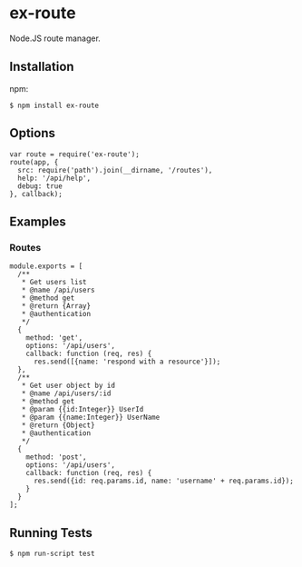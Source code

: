 # ex-route

  Node.JS route manager.

## Installation

npm:

    $ npm install ex-route

## Options

    var route = require('ex-route');
    route(app, {
      src: require('path').join(__dirname, '/routes'),
      help: '/api/help',
      debug: true
    }, callback);

## Examples

### Routes

    module.exports = [
      /**
       * Get users list
       * @name /api/users
       * @method get
       * @return {Array}
       * @authentication
       */
      {
        method: 'get',
        options: '/api/users',
        callback: function (req, res) {
          res.send([{name: 'respond with a resource'}]);
      },
      /**
       * Get user object by id
       * @name /api/users/:id
       * @method get
       * @param {{id:Integer}} UserId
       * @param {{name:Integer}} UserName
       * @return {Object}
       * @authentication
       */
      {
        method: 'post',
        options: '/api/users',
        callback: function (req, res) {
          res.send({id: req.params.id, name: 'username' + req.params.id});
        }
      }
    ];

## Running Tests

    $ npm run-script test
